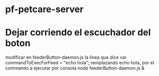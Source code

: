 # pf-petcare-server


# Dejar corriendo el escuchador del boton
modificar en feederButton-daemon.js la linea que dice
var commandToExecForFeed = "echo hola";
remplazando echo hola, por el commando a ejecutar por consola
node feederButton-daemon.js &
